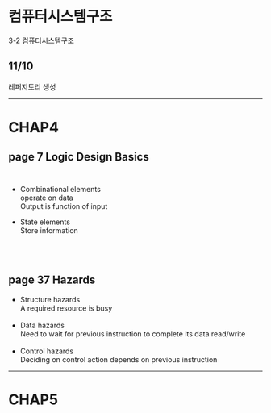 # 컴퓨터시스템구조
3-2 컴퓨터시스템구조 

## 11/10
레퍼지토리 생성




------
# CHAP4

## page 7 Logic Design Basics<br/><br/>
  * Combinational elements<br/>
  operate on data<br/>
  Output is function of input<br/>
  
  * State elements<br/>
  Store information<br/>
  
  <br/>
  <br/>
  
## page 37 Hazards

* Structure hazards<br/>
  A required resource is busy<br/>
    <br/>
* Data hazards<br/>
 Need to wait for previous instruction to complete its data read/write<br/>
   <br/>
* Control hazards<br/>
Deciding on control action depends on previous instruction<br/>






------
# CHAP5
